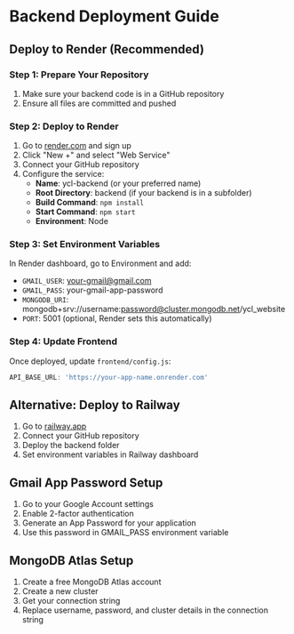 # Backend Deployment Guide

## Deploy to Render (Recommended)

### Step 1: Prepare Your Repository
1. Make sure your backend code is in a GitHub repository
2. Ensure all files are committed and pushed

### Step 2: Deploy to Render
1. Go to [render.com](https://render.com) and sign up
2. Click "New +" and select "Web Service"
3. Connect your GitHub repository
4. Configure the service:
   - **Name**: ycl-backend (or your preferred name)
   - **Root Directory**: backend (if your backend is in a subfolder)
   - **Build Command**: `npm install`
   - **Start Command**: `npm start`
   - **Environment**: Node

### Step 3: Set Environment Variables
In Render dashboard, go to Environment and add:
- `GMAIL_USER`: your-gmail@gmail.com
- `GMAIL_PASS`: your-gmail-app-password
- `MONGODB_URI`: mongodb+srv://username:password@cluster.mongodb.net/ycl_website
- `PORT`: 5001 (optional, Render sets this automatically)

### Step 4: Update Frontend
Once deployed, update `frontend/config.js`:
```javascript
API_BASE_URL: 'https://your-app-name.onrender.com'
```

## Alternative: Deploy to Railway
1. Go to [railway.app](https://railway.app)
2. Connect your GitHub repository
3. Deploy the backend folder
4. Set environment variables in Railway dashboard

## Gmail App Password Setup
1. Go to your Google Account settings
2. Enable 2-factor authentication
3. Generate an App Password for your application
4. Use this password in GMAIL_PASS environment variable

## MongoDB Atlas Setup
1. Create a free MongoDB Atlas account
2. Create a new cluster
3. Get your connection string
4. Replace username, password, and cluster details in the connection string 
